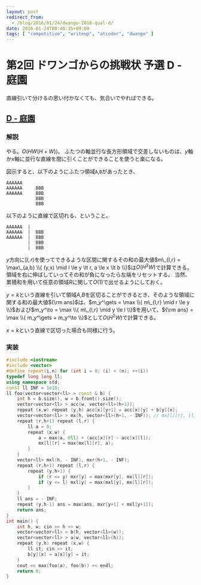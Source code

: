 ```yaml
---
layout: post
redirect_from:
  - /blog/2016/01/24/dwango-2016-qual-d/
date: 2016-01-24T00:40:35+09:00
tags: [ "competitive", "writeup", "atcoder", "dwango" ]
---
```


# 第2回 ドワンゴからの挑戦状 予選 D - 庭園

直線引いて分けるの思い付かなくても、気合いでやればできる。

## [D - 庭園](https://beta.atcoder.jp/contests/dwango2016-prelims/tasks/dwango2016qual_d)

### 解説

やる。$O(HW(H+W))$。
ふたつの軸並行な長方形領域で交差しないものは、$y$軸か$x$軸に並行な直線を間に引くことができることを使うと楽になる。

図示すると、以下のようにふたつ領域`A`,`B`があったとき、

``` plain
AAAAAA
AAAAAA     BBB
AAAAAA     BBB
           BBB
           BBB
```

以下のように直線で区切れる、ということ。

``` plain
AAAAAA  |
AAAAAA  |  BBB
AAAAAA  |  BBB
        |  BBB
        |  BBB
```

$y$方向に$[l,r)$を使ってできるような区間に関するその和の最大値$m\_{l,r} = \max\_{a,b} \\{ (y,x) \mid l \le y \lt r, a \le x \lt b \\}$は$O(H^2W)$で計算できる。
領域を右に伸ばしていってその和が負になったら左端をリセットする。
当然、累積和を用いて任意の領域$R$に関して$O(1)$で出せるようにしておく。

$y = k$という直線を引いて領域$A$,$B$を区切ることができるとき、そのような領域に関する和の最大値${\rm ans}$は、$m_y^\gets = \max \\{ m\_{l,r} \mid r \le y \\}$および$m_y^\to = \max \\{ m\_{l,r} \mid y \le l \\}$を用いて、${\rm ans} = \max \\{ m_y^\gets + m_y^\to \\}$として$O(H^2W)$で計算できる。

$x = k$という直線で区切った場合も同様に行う。

### 実装

``` c++
#include <iostream>
#include <vector>
#define repeat(i,n) for (int i = 0; (i) < (n); ++(i))
typedef long long ll;
using namespace std;
const ll INF = 1e18;
ll foo(vector<vector<ll> > const & b) {
    int h = b.size(), w = b.front().size();
    vector<vector<ll> > acc(w, vector<ll>(h+1));
    repeat (x,w) repeat (y,h) acc[x][y+1] = acc[x][y] + b[y][x];
    vector<vector<ll> > mx(h, vector<ll>(h+1, - INF)); // mx[l][r], [l,r)
    repeat (r,h+1) repeat (l,r) {
        ll a = 0;
        repeat (x,w) {
            a = max(a, 0ll) + (acc[x][r] - acc[x][l]);
            mx[l][r] = max(mx[l][r], a);
        }
    }
    vector<ll> mxl(h, - INF), mxr(h+1, - INF);
    repeat (r,h+1) repeat (l,r) {
        repeat (y,h+1) {
            if (r <= y) mxr[y] = max(mxr[y], mx[l][r]);
            if (y <= l) mxl[y] = max(mxl[y], mx[l][r]);
        }
    }
    ll ans = - INF;
    repeat (y,h-1) ans = max(ans, mxr[y+1] + mxl[y+1]);
    return ans;
}
int main() {
    int h, w; cin >> h >> w;
    vector<vector<ll> > b(h, vector<ll>(w));
    vector<vector<ll> > a(w, vector<ll>(h));
    repeat (y,h) repeat (x,w) {
        ll it; cin >> it;
        b[y][x] = a[x][y] = it;
    }
    cout << max(foo(a), foo(b)) << endl;
    return 0;
}
```
